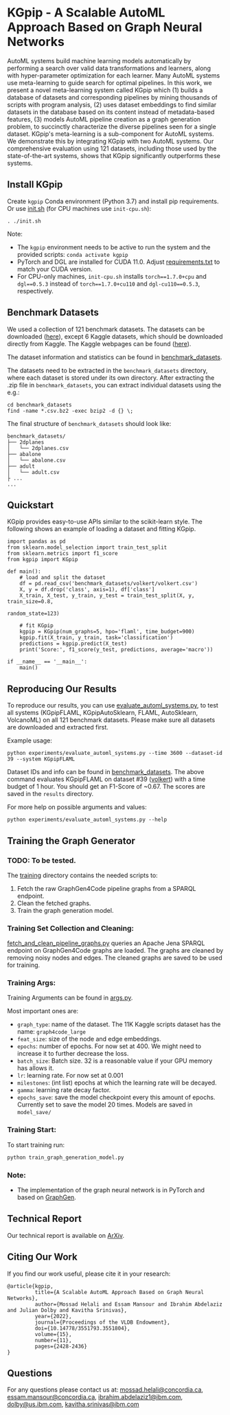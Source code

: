 # KGpip - A Scalable AutoML Approach Based on Graph Neural Networks

AutoML systems build machine learning models automatically by performing a search over valid data transformations and learners, along with hyper-parameter optimization for each learner. Many AutoML systems use meta-learning to guide search for optimal pipelines.  In this work, we present a novel meta-learning system called KGpip which (1) builds a database of datasets and corresponding pipelines by mining thousands of scripts with program analysis, (2) uses dataset embeddings to find similar datasets in the database based on its content instead of metadata-based features, (3) models AutoML pipeline creation as a graph generation problem, to succinctly characterize the diverse pipelines seen for a single dataset. KGpip's meta-learning is a sub-component for AutoML systems. We demonstrate this by integrating KGpip with two AutoML systems. Our comprehensive evaluation using 121 datasets, including those used by the state-of-the-art systems, shows that KGpip significantly outperforms these systems.

## Install KGpip

Create `kgpip` Conda environment (Python 3.7) and install pip requirements. Or use [init.sh](init.sh) (for CPU machines use `init-cpu.sh`):
```
. ./init.sh
```
Note: 
* The `kgpip` environment needs to be active to run the system and the provided scripts: `conda activate kgpip`
* PyTorch and DGL are installed for CUDA 11.0. Adjust [requirements.txt](requirements.txt) to match your CUDA version.
* For CPU-only machines, `init-cpu.sh` installs `torch==1.7.0+cpu` and `dgl==0.5.3` instead of `torch==1.7.0+cu110` and `dgl-cu110==0.5.3`, respectively.

## Benchmark Datasets
We used a collection of 121 benchmark datasets. 
The datasets can be downloaded ([here](https://drive.google.com/file/d/1SzPi0l7ICUhXPPOpJGZ57f1873WmJS1D/view?usp=sharing)), 
except 6 Kaggle datasets, which should be downloaded directly from Kaggle.
The Kaggle webpages can be found ([here](https://drive.google.com/file/d/1GEj-LNx0jUqPRiGxhIYcaanzG_EkXQP5/view?usp=sharing)).

The dataset information and statistics can be found in [benchmark_datasets](benchmark_datasets).

The datasets need to be extracted in the `benchmark_datasets` directory, where each dataset is stored under its own directory.
After extracting the .zip file in `benchmark_datasets`, you can extract individual datasets using the e.g.:

```
cd benchmark_datasets   
find -name *.csv.bz2 -exec bzip2 -d {} \;
```

The final structure of `benchmark_datasets`  should look like:
```
benchmark_datasets/
├── 2dplanes
│   └── 2dplanes.csv
├── abalone
│   └── abalone.csv
├── adult
│   └── adult.csv
├ ...
...
```


## Quickstart
KGpip provides easy-to-use APIs similar to the scikit-learn style. 
The following shows an example of loading a dataset and fitting KGpip.

```
import pandas as pd
from sklearn.model_selection import train_test_split
from sklearn.metrics import f1_score
from kgpip import KGpip

def main():
    # load and split the dataset
    df = pd.read_csv('benchmark_datasets/volkert/volkert.csv')
    X, y = df.drop('class', axis=1), df['class']
    X_train, X_test, y_train, y_test = train_test_split(X, y, train_size=0.8, 
                                                        random_state=123)
    
    # fit KGpip
    kgpip = KGpip(num_graphs=5, hpo='flaml', time_budget=900)
    kgpip.fit(X_train, y_train, task='classification')
    predictions = kgpip.predict(X_test)
    print('Score:', f1_score(y_test, predictions, average='macro'))

if __name__ == '__main__':
    main()
```


## Reproducing Our Results
To reproduce our results, you can use [evaluate_automl_systems.py](experiments/evaluate_automl_systems.py), 
to test all systems (KGpipFLAML, KGpipAutoSklearn, FLAML, AutoSklearn, VolcanoML) on all 121 benchmark datasets.
Please make sure all datasets are downloaded and extracted first.

Example usage:

```
python experiments/evaluate_automl_systems.py --time 3600 --dataset-id 39 --system KGpipFLAML
```
Dataset IDs and info can be found in [benchmark_datasets](benchmark_datasets).
The above command evaluates KGpipFLAML on dataset #39 ([volkert](benchmark_datasets/volkert)) with a time budget of 1 hour. 
You should get an F1-Score of ~0.67. The scores are saved in the `results` directory.

For more help on possible arguments and values:
```
python experiments/evaluate_automl_systems.py --help
```


## Training the Graph Generator
### TODO: To be tested.

The [training](training) directory contains the needed scripts to:
1. Fetch the raw GraphGen4Code pipeline graphs from a SPARQL endpoint.
2. Clean the fetched graphs.
3. Train the graph generation model.

### Training Set Collection and Cleaning:
[fetch_and_clean_pipeline_graphs.py](training/fetch_and_clean_pipeline_graphs.py) queries an Apache Jena SPARQL 
endpoint on GraphGen4Code graphs are loaded. The graphs are cleaned by removing noisy nodes and edges. 
The cleaned graphs are saved to be used for training. 

### Training Args:
Training Arguments can be found in [args.py](args.py).

Most important ones are: 

* `graph_type`: name of the dataset. The 11K Kaggle scripts dataset has the name: `graph4code_large`
* `feat_size`: size of the node and edge embeddings.
* `epochs`: number of epochs. For now set at 400. We might need to increase it to further decrease the loss.
* `batch_size`: Batch size. 32 is a reasonable value if your GPU memory has allows it.
* `lr`: learning rate. For now set at 0.001
* `milestones`: (int list) epochs at which the learning rate will be decayed.
* `gamma`: learning rate decay factor.
* `epochs_save`: save the model checkpoint every this amount of epochs. Currently set to save the model 20 times. Models are saved in `model_save/`

### Training Start:
To start training run:

```bash
python train_graph_generation_model.py
```


### Note:
- The implementation of the graph neural network is in PyTorch and based on [GraphGen](https://github.com/idea-iitd/graphgen).


## Technical Report
Our technical report is available on [ArXiv](https://arxiv.org/abs/2111.00083). 

## Citing Our Work
If you find our work useful, please cite it in your research:
```
@article{kgpip,
         title={A Scalable AutoML Approach Based on Graph Neural Networks}, 
         author={Mossad Helali and Essam Mansour and Ibrahim Abdelaziz and Julian Dolby and Kavitha Srinivas},
         year={2022},
         journal={Proceedings of the VLDB Endowment},
         doi={10.14778/3551793.3551804},
         volume={15},
         number={11},
         pages={2428-2436}  
}
```

## Questions
For any questions please contact us at: mossad.helali@concordia.ca, essam.mansour@concordia.ca, ibrahim.abdelaziz1@ibm.com, dolby@us.ibm.com, kavitha.srinivas@ibm.com
